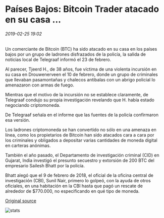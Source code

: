 # Países Bajos: Bitcoin Trader atacado en su casa ...

###### 2019-02-25 19:02

Un comerciante de Bitcoin (BTC) ha sido atacado en su casa en los países bajos por un grupo de ladrones disfrazados de la policía, la salida de noticias local de Telegraaf informó el 23 de febrero.

Al parecer, Tjeerd H., de 38 años, fue víctima de una violenta incursión en su casa en Drouwenerveen el 10 de febrero, donde un grupo de criminales que llevaban pasamontañas y chalecos antibalas con un abrigo policial lo amenazaron con armas de fuego.

Mientras que el motivo de la incursión no se establece claramente, de Telegraaf condujo su propia investigación revelando que H. había estado negociando criptomoneda.

De Telegraaf señala en el informe que las fuentes de la policía confirmaron esa versión.

Los ladrones criptomoneda se han convertido no sólo en una amenaza en línea, como los propietarios de Bitcoin han sido atacados cara a cara por los criminales y obligados a depositar varias cantidades de moneda digital en carteras anónimas.

También el año pasado, el Departamento de investigación criminal (CID) en Gujarat, India investigó el presunto secuestro y extorsión de 200 BTC del empresario Sailesh Bhatt por la policía.

Bhatt alegó que el 9 de febrero de 2018, el oficial de la oficina central de investigación (CBI), Sunil Nair, primero lo golpeó, con la ayuda de otros oficiales, en una habitación en la CBI hasta que pagó un rescate de alrededor de $770.000, no especificando en qué tipo de moneda.

[Original source](https://cointelegraph.com/news/netherlands-bitcoin-trader-attacked-in-his-home)

![stats](https://c.statcounter.com/11760860/0/a89fa40b/1/ "stats")